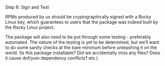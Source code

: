 Step 6: Sign and Test

RPMs produced by us should be cryptographically signed with a Rocky Linux key, which guarantees to users that the package was 
indeed built by the Rocky Linux project.

The package will also need to be put through some testing - preferably automated. The nature of the testing is yet to be determined, 
but we’ll want to do some sanity checks at the bare minimum before unleashing it on the world. (Is this package installable? Did we accidentally miss any files? Does it cause dnf/yum dependency conflicts? etc.)
